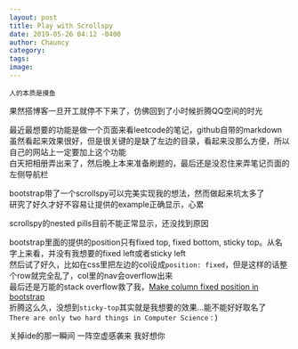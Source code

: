 ```yaml
---
layout: post
title: Play with Scrollspy
date: 2019-05-26 04:12 -0400
author: Chauncy
category: 
tags: 
image: 
---
```


`人的本质是摸鱼`

果然搭博客一旦开工就停不下来了，仿佛回到了小时候折腾QQ空间的时光  

最近最想要的功能是做一个页面来看leetcode的笔记，github自带的markdown虽然看起来效果很好，但是很关键的是缺了左边的目录，看起来没那么方便，所以自己的网站上一定要加上这个功能  
白天把相册弄出来了，然后晚上本来准备刷题的，最后还是没忍住来弄笔记页面的左侧导航栏  

bootstrap带了一个scrollspy可以完美实现我的想法，然而做起来坑太多了  
研究了好久才好不容易让提供的example正确显示，心累


scrollspy的nested pills目前不能正常显示，还没找到原因  

bootstrap里面的提供的position只有fixed top, fixed bottom, sticky top。从名字上来看，并没有我想要的fixed left或者sticky left  
然后试了好久，比如在css里把左边的col设成`position: fixed`，但是这样的话整个row就完全乱了，col里的nav会overflow出来  
最后还是万能的stack overflow救了我，[Make column fixed position in bootstrap](https://stackoverflow.com/a/33187655/10308485)  
折腾这么久，没想到`sticky-top`其实就是我想要的效果...能不能好好取名了  
`There are only two hard things in Computer Science` : )  

<p><hide>
关掉ide的那一瞬间  
一阵空虚感袭来  
我好想你  
</hide></p>
